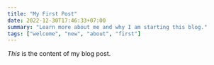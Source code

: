 ```yaml
---
title: "My First Post"
date: 2022-12-30T17:46:33+07:00
summary: "Learn more about me and why I am starting this blog."
tags: ["welcome", "new", "about", "first"]
---
```

_This_ is the content of my blog post.


